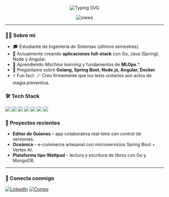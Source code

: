 <!-- Encabezado animado con un GIF o SVG -->
<p align="center">
  <img src="https://readme-typing-svg.herokuapp.com?font=Fira+Code&size=24&duration=4000&pause=1000&center=true&vCenter=true&width=435&lines=%F0%9F%9A%80+Hola%2C+soy+%40pmisas;+Bienvenid%40+a+mi+repositorio!" alt="Typing SVG" />
</p>

<!-- Badges rápidos -->
<p align="center">
  <img src="https://komarev.com/ghpvc/?username=pmisas&label=Vistas&style=flat-square" alt="views" />
</p>

---

### 🙋‍♀️ Sobre mí
- 🎓 Estudiante de Ingeniería de Sistemas (últimos semestres).  
- 🔭 Actualmente creando **aplicaciones full-stack** con Go, Java (Spring), Node y Angular.  
- 🌱 Aprendiendo *Machine learning* y fundamentos de **MLOps**.*.  
- 💬 Pregúntame sobre **Golang, Spring Boot, Node.js, Angular, Docker**.  
- ⚡ Fun fact: 🪄 Creo firmemente que los tests unitarios son actos de magia preventiva.

### 🛠️ Tech Stack
<p>
  <img src="https://img.shields.io/badge/-Go-000?style=for-the-badge&logo=go">
  <img src="https://img.shields.io/badge/-Java-000?style=for-the-badge&logo=openjdk">
  <img src="https://img.shields.io/badge/-Node.js-000?style=for-the-badge&logo=node.js">
  <img src="https://img.shields.io/badge/-Angular-000?style=for-the-badge&logo=angular">
  <img src="https://img.shields.io/badge/-PostgreSQL-000?style=for-the-badge&logo=postgresql">
  <img src="https://img.shields.io/badge/-MongoDB-000?style=for-the-badge&logo=mongodb">
  <img src="https://img.shields.io/badge/-Docker-000?style=for-the-badge&logo=docker">
</p>

### 📝 Proyectos recientes
- **Editor de Guiones** – app colaborativa real-time con control de versiones.  
- **Oceánica** – e-commerce artesanal con microservicios Spring Boot + Vertex AI.  
- **Plataforma tipo Wattpad** – lectura y escritura de libros con Go y MongoDB.

---

### 🤝 Conecta conmigo
[![LinkedIn](https://img.shields.io/badge/LinkedIn-blue?logo=linkedin&style=for-the-badge)](https://linkedin.com/in/pmisas)
[![Correo](https://img.shields.io/badge/Email-red?logo=gmail&style=for-the-badge)](mailto:paulamisas.m@gmail.com)
